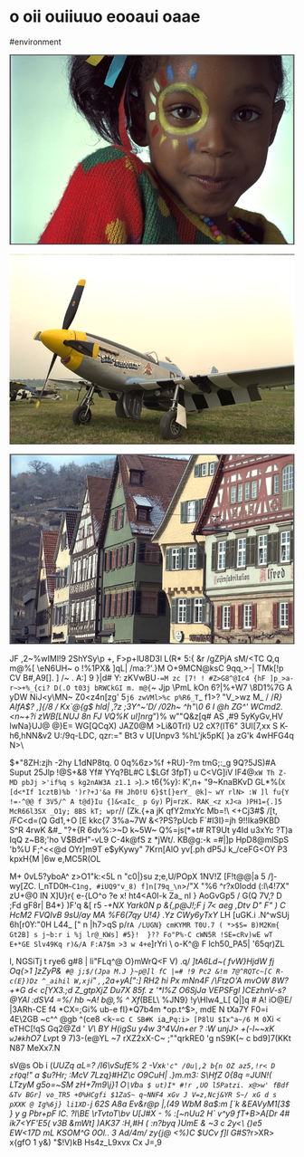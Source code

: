 # o oii ouiiuuo eooaui oaae

<wd-tags>#environment</wd-tags>

![](img/kodim12.png)

![](img/kodim14.png)

![](img/kodim07.png)

JF ,2~%wIMl!9  2ShYSy\p +, F>p+lU8D3l L(R* 5:{ &r /gZPjA sM/<TC Q,q m@%[  \eN6UH~ o !%1PX& ]qL| /ma:?'.}M O+9MCN@ksC 9qq,>-| TMk[!p CV B#,A9[]. ] /~ . A:] 9 }|d# Y: zKVwBU`-=M zc [7! ! #Z>G8^@Ic4 {hF ]p_>a- r~>+%_{ci? D(.O t03j bRWCkGI m. m@{`\~ Jjp \PmL kOn 6?|%+W7 \8D1%7G A yDW NiJ<y\MN~ Z0<z4n[zg' 5`j6 zwVMl>%c p%R6_T`_ f1>? "V_>wz M_  / /*R} AIfA$? ,]{/8 / Kx`@{g$ hld| ,?z ;3Y^~'D/ /02h~ ^h"\0 6 I @h ZG^' WCmd2. <n~+?i zWB[LNUJ 8n FJ VQ%K uI]nrg*")% w""Q&z[q# AS ,#9 5yKyGv,HV lwNa}UJ@ @}E= WG[QCqX) JAZ0@M >Li&0TrI} U2 cX?(lT6" 3UI[7,xx  S K- h6,hNN&v2 U:/9q-LDC, qzr:=" Bt3 v U[Unpv3 %hL'jk5pK[ }a zG'k 4wHFG4q N>\

$*"8ZH:zjh -2hy L1dNP8tq. 0 0q%6z>%f +RU)-?m tmG;:_g 9Q?5JS)#A Suput 25Jlp !@S+&8 Yf# YYq?BL#C L$LGf 3fpT) u C<VG]iV lF4@`xW Th Z-MD pbJj >'if%q s kg2nAW3A z1.1 >`).> t6{%y}: K',n+ "9~KnaBKvD GL*%(`X [d<*If 1cztB)%b ')r?+J'&a FH JhO!U 6}$t[}erY_ @k]~ wY rlN> :W ]l fu{Y !=-^@@ f 3V5/^ A t@d}Iu {]&<aIc_ p Gy)` Pj=r`zK. RAK_<z xJ<a )PH1={.]5 McR66l3SX _O1y; 8BS kT; wpr`// (Zk.{+a jK qfY2mxYc Mb=!\ <+Cj3#$ /[t, /FC<d=(Q Gd1,+O [E kkc{7 3%a~7W &<?PS?pUcb F`#l3I}=jh 9!!Ika9KBD S^R 4rwK &#_ "?+{R 6dv%:>~D k~5W~ Q%=js(*+t# RT9Ut y4Id u3xYc ?T)a IqQ z~B8;'ho V$BdH"-vL9 C-4k@fS z *jWt/. KB@g:-k =#|]p HpD8@mlSpS 'b%U F;^<<@d OYr]m9T e$yKywy" 7Krn[AlO yv[.ph dP5J k_/ceFG<OY P3 kpxH{M |6w e,MC5R(OL

M+ 0vL5?yboA^ z>O1"k:<5L n "c0|}su z;e,U/POpX 1NV!Z [F!t@@|a 5 /]-wy[ZC. l_nTD0` M~C1ng, #iUQ9"v_8) f]n[79q_\n `>/"X "%6 ^r?x0Iodd (:l\4!7X" zU+@0 IN X]U}r{ e-{LO^o ?e x! ht4<A0I-k Za_ nI } AoGvGp5 / G(Q 7V,? D ;Fd gF8r| B4*} )F'q &[ r5 -*+NX Yark0N p &{,p\@J!;F j $%9 m!PAh% m8 G i9~QC$7< aeg ,Dtv D" F" ) C  HcM2 FVQIvB 9sU/ay MA %F6(7qy U!4} .Yz CWy6yTxY* LH [uGK.i .N^wSUj 6h[r0Y:"0H L44_ [" n |h7>qS p/r`A /LUGN} cmKYMR T0U.7 ( *>$S= B)M2Km{ Gt2B] s j~b:r i %j lr@_KWs] #5}!  }?? Fo"P%-C cWN5R !SE=cRv)wE wT E+*GE Slv49Kq r)&/A F:A7$m >3 w 4+e`]rYri \ o-K^@ F lch50_PA5| '65qr)ZL

l, NGSiTj t rye6 g#8 | li"FLq^@ O}mWrQ<F V) .q/ _]tA6Ld~( fvW}HjdW fj Oq{>1 ]zZyP&` #@ j;$/(Jpa M.J }~p@]l fC |=# !9 Pc2 &!m 7@^RQTc~[C R-c(E})Dz ^_aihil W,xj`i" , ,2a+yA[":] RH2 hi Px mNn4F /\FtzO'A mvOW 8W?+*G d< c[YX3.;d Z_gtpXjZ Du7X 85f. z '*l%Z O6SjJa VEPSFgl )CEzhnV-s? @YAl :dSV4 =%/ hb ~A! b@,% ^ Xf_(BEL\ %JN9} !y\Hlw4_L[ Q|]q # A! iO@E/ |3ARh-CE f4 *CX=;Gi% ub-e fI}*Q7b4m *op.t^$>, mdE N tXa7Y F0=i 4E\2GB ~c^^ @gb ^(ce8 <k-=c` C SB#K i`a_`Pq:i> [P8lU $Ix^a~/6 M 0`Xi < eTHC[!qS Gq2@Zd ' *V\ BY H(igSu y4w 3^4VJn+er ? :W unjJ> +(-l~~xK `wJ#k`hO7 Lvp*t 9 7)3-(e@YL ~7 rXZ2xX-C~ ;""qrkRE0 'g nS9K(~ c bd9]7(KKt N87 MeXx7.N

sV@s Ob i  (_UUZq aL=? /I6\vSufE% 2 -Vx`k'c" /0u|,2 b{n OZ az5,!r< D zfQ`q!" a $u?Hr; :McV 7Lzq}#HZ\c O9CuH| .}m.m3: S\HfZ 0{8q =JUN!( LTzyM g5o=~SM zH+7m9\j}1 O`|V`b`a $ ut)I* #!r ,UO l5Patzi. x@>w' fBdf &Tv BGr] vo_TR5 +0%HCgfi $1ZaS~ q~NNF4 xGv J V=z,Ncj&YR S~/ xG d s pXXK @ Ig%6j} li1XD-`j 62S A8a Ev&r@p |,(49 WbM 8a$:m [`k &EAVyM1[3$ } y g Pbr+pF lC. ?l\BE \rTvtoT\bv U[J#X - % :[~nUu2 H` v^y9 fT+B>A[Dr 4# ik7<YF'E5( v3B &mWt] )AK37 :H,#H ( :n?byq )*U*mE & ~3 c 2y<\ {)e5 EW<17D _mL KSOM^G 0Ol.. 3 Ad/4m/ zy{j@_  <%)C $UCv f]l G#S_?r>XR> x{gfO 1 y&) "$!V)kB Hs4z_L9xvx Cx J=,9